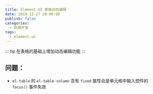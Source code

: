```yaml
---
title: Element-UI 表格动态编辑
date: 2019-12-17 20:00:00
publish: false
categories:
  - 前端开发
tags: 
  - element-ui
---
```


::: tip
在表格的基础上增加动态编辑功能
:::

<!-- more -->

## 问题：
- `el-table` 的 `el-table-column` 含有 `fixed` 属性会是单元格中输入控件的 `focus()` 事件失效
